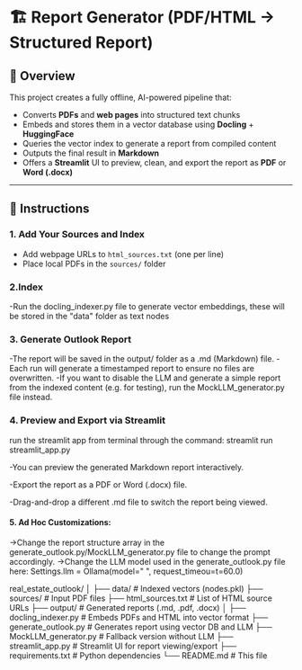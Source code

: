# 🏗️ Report Generator (PDF/HTML → Structured Report)

## 📌 Overview

This project creates a fully offline, AI-powered pipeline that:

- Converts **PDFs** and **web pages** into structured text chunks
- Embeds and stores them in a vector database using **Docling** + **HuggingFace**
- Queries the vector index to generate a report from compiled content
- Outputs the final result in **Markdown**
- Offers a **Streamlit** UI to preview, clean, and export the report as **PDF** or **Word (.docx)**

---

## 🧭 Instructions

### 1. Add Your Sources and Index
- Add webpage URLs to `html_sources.txt` (one per line)
- Place local PDFs in the `sources/` folder

### 2.Index

-Run the docling_indexer.py file to generate vector embeddings, these will be stored in the "data" folder as text nodes

### 3. Generate Outlook Report
-The report will be saved in the output/ folder as a .md (Markdown) file.
-Each run will generate a timestamped report to ensure no files are overwritten.
-If you want to disable the LLM and generate a simple report from the indexed content (e.g. for testing), run the MockLLM_generator.py file instead.

### 4. Preview and Export via Streamlit

run the streamlit app from terminal through the command: streamlit run streamlit_app.py

-You can preview the generated Markdown report interactively.

-Export the report as a PDF or Word (.docx) file.

-Drag-and-drop a different .md file to switch the report being viewed.

#### 5. Ad Hoc Customizations: 

->Change the report structure array in the generate_outlook.py/MockLLM_generator.py file to change the prompt accordingly.
->Change the LLM model used in the generate_outlook.py file here: 
Settings.llm = Ollama(model="  ", request_timeou=t=60.0)

real_estate_outlook/
│
├── data/                     # Indexed vectors (nodes.pkl)
├── sources/                  # Input PDF files
├── html_sources.txt          # List of HTML source URLs
├── output/                   # Generated reports (.md, .pdf, .docx)
│
├── docling_indexer.py        # Embeds PDFs and HTML into vector format
├── generate_outlook.py       # Generates report using vector DB and LLM
├── MockLLM_generator.py      # Fallback version without LLM
├── streamlit_app.py          # Streamlit UI for report viewing/export
├── requirements.txt          # Python dependencies
└── README.md                 # This file



